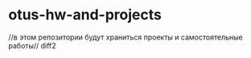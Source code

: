 # otus-hw-and-projects
//в этом репозитории будут храниться проекты и самостоятельные работы// 
diff2
